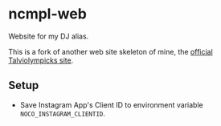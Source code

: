 ncmpl-web
==============

Website for my DJ alias.

This is a fork of another web site skeleton of mine, the [official Talviolympicks site](https://github.com/miro/talviolympicks).


Setup
------
- Save Instagram App's Client ID to environment variable `NOCO_INSTAGRAM_CLIENTID`.

